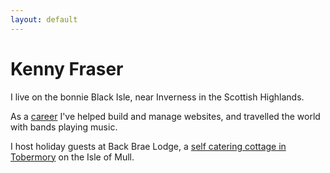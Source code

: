 ```yaml
---
layout: default
---
```

# Kenny Fraser
    
I live on the bonnie Black Isle, near Inverness in the Scottish Highlands.

As a [career](/about) I've helped build and manage websites, and travelled the world with bands playing music. 
  
I host holiday guests at Back Brae Lodge, a [self catering cottage in Tobermory](https://mull.co) on the Isle of Mull.
